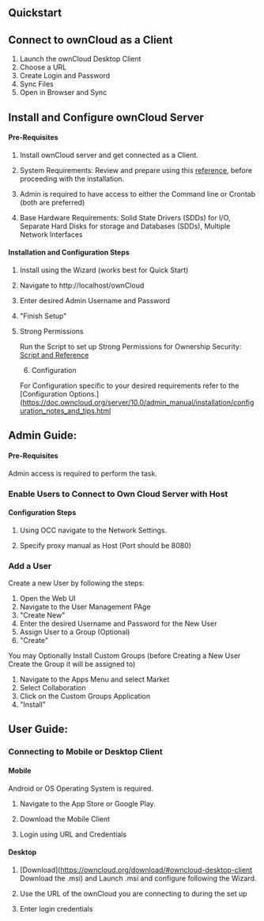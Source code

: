 ## Quickstart

## ​Connect to ownCloud as a Client

1. Launch the ownCloud Desktop Client
2. Choose a URL
3. Create Login and Password
4. Sync Files
5. Open in Browser and Sync

## Install and Configure ownCloud Server

#### Pre-Requisites

1. Install ownCloud server and get connected as a Client. 

2. System Requirements: Review and prepare using this [reference](https://doc.owncloud.org/server/10.0/admin_manual/installation/system_requirements.html), before proceeding with the installation.

[Click Here]: https://doc.owncloud.org/server/10.0/admin_manual/installation/system_requirements.html	"System Requirements"

3. Admin is required to have access to either the Command line or Crontab (both are preferred)

4. Base Hardware Requirements:  Solid State Drivers (SDDs) for I/O, Separate Hard Disks for storage and Databases (SDDs), Multiple Network Interfaces

#### Installation and Configuration Steps

1. Install using the Wizard (works best for Quick Start)

2. Navigate to http://localhost/ownCloud

3. Enter desired Admin Username and Password

4. "Finish Setup"  

5. Strong Permissions 

   Run the Script to set up Strong Permissions for Ownership Security: [Script and Reference](https://doc.owncloud.org/server/10.0/admin_manual/maintenance/update.html#set-updating-permissions-label) 

   [Script and Reference]: https://doc.owncloud.org/server/10.0/admin_manual/maintenance/update.html#set-updating-permissions-label

   6. Configuration

   For Configuration specific to your desired requirements refer to the [Configuration Options.](https://doc.owncloud.org/server/10.0/admin_manual/installation/configuration_notes_and_tips.html 

   [Post Installation Steps]: https://doc.owncloud.org/server/10.0/admin_manual/installation/configuration_notes_and_tips.html	"Post Installation Options"


## ​Admin Guide: 

#### Pre-Requisites

Admin access is required to perform the task.

### Enable Users to Connect to Own Cloud Server with Host

#### Configuration Steps

1. Using OCC navigate to the Network Settings.

2. Specify proxy manual as Host (Port should be 8080)

### Add a User

Create a new User by following the steps:

1. Open the Web UI
2. Navigate to the User Management PAge
3. "Create New"
4. Enter the desired Username and Password for the New User
5. Assign User to a Group (Optional)
6. "Create"



You may Optionally Install Custom Groups (before Creating a New User Create the Group it will be assigned to)

1. Navigate to the Apps Menu and select Market
2. Select Collaboration
3.  Click on the Custom Groups Application
4. "Install"



## ​User Guide:

### ​Connecting to Mobile or Desktop Client

#### Mobile

Android or OS Operating System is required.

1. Navigate to the App Store or Google Play.

2. Download the Mobile Client

3. Login using URL and Credentials

#### Desktop 	

1. [Download](https://owncloud.org/download/#owncloud-desktop-client Download the .msi) and Launch .msi and configure following the Wizard.

[Installation Links]: https://owncloud.org/download/#owncloud-desktop-client	"Download the .msi"

2. Use the URL of the ownCloud you are connecting to during the set up

3. Enter login credentials

   


​		



